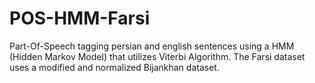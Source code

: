 # POS-HMM-Farsi
Part-Of-Speech tagging persian and english sentences using a HMM (Hidden Markov Model) that utilizes Viterbi Algorithm. The Farsi dataset uses a modified and normalized Bijankhan dataset.
